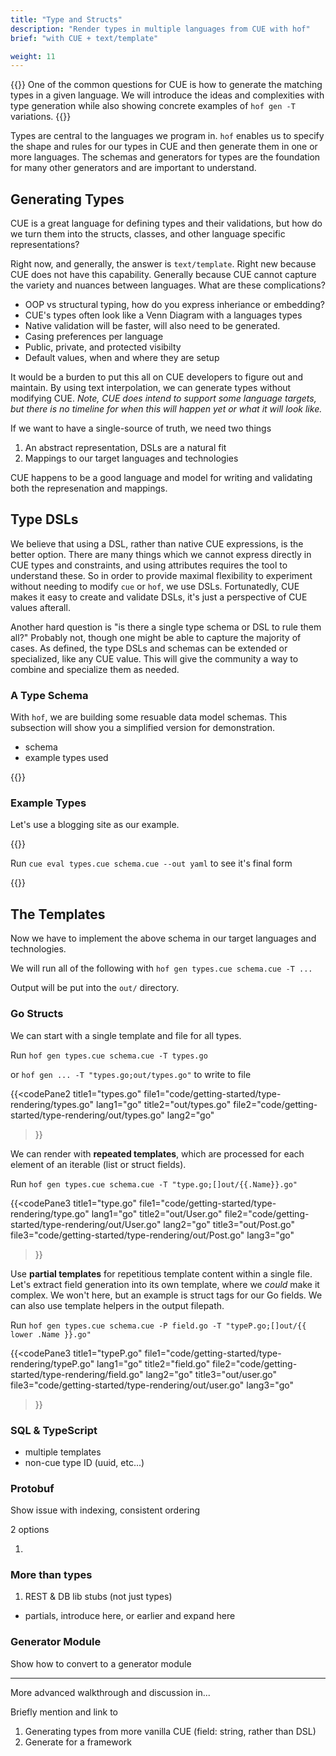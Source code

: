 ```yaml
---
title: "Type and Structs"
description: "Render types in multiple languages from CUE with hof"
brief: "with CUE + text/template"

weight: 11
---
```


{{<lead>}}
One of the common questions for CUE is
how to generate the matching types in a given language.
We will introduce the ideas and complexities with type generation
while also showing concrete examples of `hof gen -T` variations.
{{</lead>}}

Types are central to the languages we program in.
`hof` enables us to specify the shape and rules for
our types in CUE and then generate them in one or more languages.
The schemas and generators for types are the foundation
for many other generators and are important to understand.

## Generating Types

CUE is a great language for defining types and their validations,
but how do we turn them into the structs, classes, and other
language specific representations?

Right now, and generally, the answer is `text/template`.
Right new because CUE does not have this capability.
Generally because CUE cannot capture
the variety and nuances between languages.
What are these complications?

- OOP vs structural typing, how do you express inheriance or embedding?
- CUE's types often look like a Venn Diagram with a languages types
- Native validation will be faster, will also need to be generated.
- Casing preferences per language
- Public, private, and protected visibilty
- Default values, when and where they are setup

It would be a burden to put this all on CUE developers to figure out and maintain.
By using text interpolation, we can generate types without modifying CUE.
_Note, CUE does intend to support some language targets, but there
is no timeline for when this will happen yet or what it will look like._

If we want to have a single-source of truth, we need two things

1. An abstract representation, DSLs are a natural fit
1. Mappings to our target languages and technologies

CUE happens to be a good language and model for
writing and validating both the represenation and mappings.


## Type DSLs

We believe that using a DSL, rather than native CUE expressions,
is the better option. There are many things which we cannot
express directly in CUE types and constraints, and using
attributes requires the tool to understand these.
So in order to provide maximal flexibility to experiment
without needing to modify `cue` or `hof`, we use DSLs.
Fortunatedly, CUE makes it easy to create and validate DSLs,
it's just a perspective of CUE values afterall.

Another hard question is "is there a single type schema or DSL to rule them all?"
Probably not, though one might be able to capture the majority of cases.
As defined, the type DSLs and schemas can be extended or specialized, like any CUE value.
This will give the community a way to combine and specialize them as needed.


### A Type Schema

With `hof`, we are building some resuable data model schemas.
This subsection will show you a simplified version for demonstration.

- schema
- example types used

{{<codePane title="A Type Schema" file="code/getting-started/type-rendering/schema.html">}}

### Example Types

Let's use a blogging site as our example.

{{<codePane title="types.cue" file="code/getting-started/type-rendering/data.html">}}

Run `cue eval types.cue schema.cue --out yaml` to see it's final form

{{<codePane title="types.cue" file="code/getting-started/type-rendering/data.yaml" lang="yaml">}}


## The Templates

Now we have to implement the above schema
in our target languages and technologies.

We will run all of the following with `hof gen types.cue schema.cue -T ...`

Output will be put into the `out/` directory.


### Go Structs

We can start with a single template and file for all types.

Run `hof gen types.cue schema.cue -T types.go`

or `hof gen ... -T "types.go;out/types.go"` to write to file

{{<codePane2
	title1="types.go" file1="code/getting-started/type-rendering/types.go" lang1="go"
	title2="out/types.go" file2="code/getting-started/type-rendering/out/types.go" lang2="go"
>}}

We can render with __repeated templates__, which are processed
for each element of an iterable (list or struct fields).

Run `hof gen types.cue schema.cue -T "type.go;[]out/{{.Name}}.go"`

{{<codePane3
	title1="type.go" file1="code/getting-started/type-rendering/type.go" lang1="go"
	title2="out/User.go" file2="code/getting-started/type-rendering/out/User.go" lang2="go"
	title3="out/Post.go" file3="code/getting-started/type-rendering/out/Post.go" lang3="go"
>}}

Use __partial templates__ for repetitious template content within a single file.
Let's extract field generation into its own template, where we _could_ make it complex.
We won't here, but an example is struct tags for our Go fields.
We can also use template helpers in the output filepath.

Run `hof gen types.cue schema.cue -P field.go -T "typeP.go;[]out/{{ lower .Name }}.go"`

{{<codePane3
	title1="typeP.go" file1="code/getting-started/type-rendering/typeP.go" lang1="go"
	title2="field.go" file2="code/getting-started/type-rendering/field.go" lang2="go"
	title3="out/user.go" file3="code/getting-started/type-rendering/out/user.go" lang3="go"
>}}

### SQL & TypeScript

- multiple templates
- non-cue type ID (uuid, etc...)


### Protobuf

Show issue with indexing, consistent ordering

2 options

1. 


### More than types

1. REST & DB lib stubs (not just types)

- partials, introduce here, or earlier and expand here

### Generator Module

Show how to convert to a generator module

---



More advanced walkthrough and discussion in...



Briefly mention and link to

1. Generating types from more vanilla CUE (field: string, rather than DSL)
1. Generate for a framework

